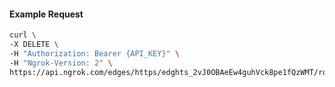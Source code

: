 <!-- Code generated for API Clients. DO NOT EDIT. -->

#### Example Request

```bash
curl \
-X DELETE \
-H "Authorization: Bearer {API_KEY}" \
-H "Ngrok-Version: 2" \
https://api.ngrok.com/edges/https/edghts_2vJ0OBAeEw4guhVck8pe1fQzWMT/routes/edghtsrt_2vJ0O93smPNExiCuSYQbR4BKDxB/response_headers
```
